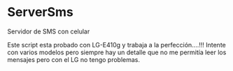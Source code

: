 # ServerSms
Servidor de SMS con celular

Este script esta probado con LG-E410g y trabaja a la perfección....!!!
Intente con varios modelos pero siempre hay un detalle que no me permitía leer los mensajes pero con el LG no tengo problemas.
